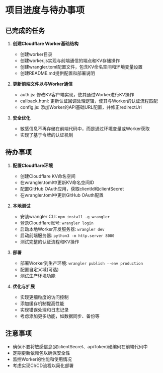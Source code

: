# 项目进度与待办事项

## 已完成的任务

1. **创建Cloudflare Worker基础结构**
   - 创建worker目录
   - 创建worker.js实现与前端通信的端点和KV存储操作
   - 创建wrangler.toml配置文件，包含KV命名空间和环境变量设置
   - 创建README.md提供配置和部署说明

2. **更新前端文件以与Worker通信**
   - auth.js: 修改KV客户端实现，使其通过Worker进行KV操作
   - callback.html: 更新认证回调处理逻辑，使其与Worker的认证流程匹配
   - config.js: 添加Worker的API基础URL配置，并修正redirectUri

3. **安全优化**
   - 敏感信息不再存储在前端代码中，而是通过环境变量或Worker获取
   - 实现了基于令牌的认证机制

## 待办事项

1. **配置Cloudflare环境**
   - 创建Cloudflare KV命名空间
   - 在wrangler.toml中更新KV命名空间ID
   - 配置GitHub OAuth应用，获取clientId和clientSecret
   - 在wrangler.toml中更新GitHub OAuth配置

2. **本地测试**
   - 安装wrangler CLI: `npm install -g wrangler`
   - 登录Cloudflare账号: `wrangler login`
   - 启动本地Worker开发服务器: `wrangler dev`
   - 启动前端服务器: `python3 -m http.server 8000`
   - 测试完整的认证流程和KV操作

3. **部署**
   - 部署Worker到生产环境: `wrangler publish --env production`
   - 配置自定义域(可选)
   - 测试生产环境功能

4. **优化与扩展**
   - 实现更细粒度的访问控制
   - 添加缓存机制提高性能
   - 实现错误处理和日志记录
   - 考虑添加更多功能，如数据同步、备份等

## 注意事项

- 确保不要将敏感信息(如clientSecret、apiToken)硬编码在前端代码中
- 定期更新依赖包以确保安全性
- 监控Worker的性能和使用情况
- 考虑实现CI/CD流程以简化部署